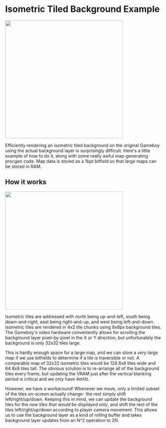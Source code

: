 # Isometric Tiled Background Example

<image src="example.gif" height="380" />

Efficiently rendering an isometric tiled background on the original Gameboy using the actual background layer is surprisingly difficult. Here's a little example of how to do it, along with some really awful map-generating procgen code. Map data is stored as a 1bpt bitfield so that large maps can be stored in RAM.

## How it works

<image src="scroll_example.gif" height="380" />

Isometric tiles are addressed with north being up-and-left, south being down-and-right, east being right-and-up, and west being left-and-down. Isometric tiles are rendered in 4x2 tile chunks using 8x8px background tiles. The Gameboy's video hardware conveniently allows for scrolling the background layer pixel-by-pixel in the X or Y direction, but unfortunately the background is only 32x32 tiles large.

This is hardly enough space for a large map, and we can store a _very large map_ if we use bitfields to determine if a tile is traversible or not. A comparable map of 32x32 isometric tiles would be 128 8x8 tiles wide and 64 8x8 tiles tall. The obvious solution is to re-arrange all of the background tiles every frame, but updating the VRAM just after the vertical blanking period is critical and we only have 4mHz.

However, we have a workaround! Whenever we move, only a limited subset of the tiles on-screen actually change- the rest simply shift left/right/up/down. Keeping this in mind, we can update the background tiles for the _new tiles that would be displayed only_, and shift the rest of the tiles left/right/up/down according to player camera movement. This allows us to use the background layer as a kind of rolling buffer and takes background layer updates from an N^2 operation to 2N.